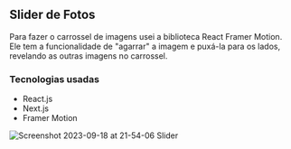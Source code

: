 ## Slider de Fotos
Para fazer o carrossel de imagens usei a biblioteca React Framer Motion. Ele tem a funcionalidade de "agarrar" a imagem e puxá-la para os lados, revelando as outras imagens no carrossel.

### Tecnologias usadas
- React.js
- Next.js
- Framer Motion

![Screenshot 2023-09-18 at 21-54-06 Slider](https://github.com/vhasckel/slider-reactjs/assets/85519759/cbcad0bd-51db-403d-88ac-524dbaafa00b)
